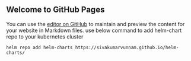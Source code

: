 ## Welcome to GitHub Pages

You can use the [editor on GitHub](https://github.com/sivakumarvunnam/artifactory/edit/gh-pages/index.md) to maintain and preview the content for your website in Markdown files. use below command to add helm-chart repo to your kubernetes cluster

`helm repo add helm-charts https://sivakumarvunnam.github.io/helm-charts/`
